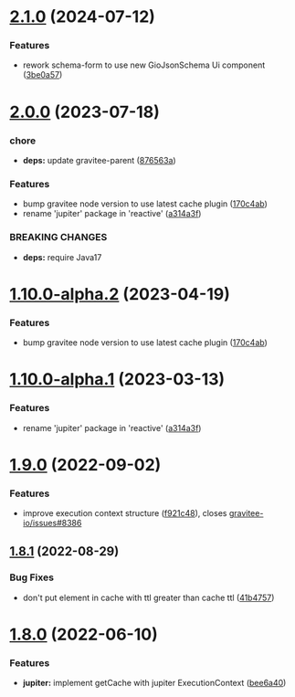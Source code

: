 # [2.1.0](https://github.com/gravitee-io/gravitee-resource-cache/compare/2.0.0...2.1.0) (2024-07-12)


### Features

* rework schema-form to use new GioJsonSchema Ui component ([3be0a57](https://github.com/gravitee-io/gravitee-resource-cache/commit/3be0a5797fea8f04b540c605289c1ddb223ba19a))

# [2.0.0](https://github.com/gravitee-io/gravitee-resource-cache/compare/1.9.0...2.0.0) (2023-07-18)


### chore

* **deps:** update gravitee-parent ([876563a](https://github.com/gravitee-io/gravitee-resource-cache/commit/876563a1aa7d8f982f40f053e2417f7cf9a7847d))


### Features

* bump gravitee node version to use latest cache plugin ([170c4ab](https://github.com/gravitee-io/gravitee-resource-cache/commit/170c4ab52db9465155ca032e57e001807f46b317))
* rename 'jupiter' package in 'reactive' ([a314a3f](https://github.com/gravitee-io/gravitee-resource-cache/commit/a314a3f6468b019223e7dc8e23dc1f0fb4b8abe3))


### BREAKING CHANGES

* **deps:** require Java17

# [1.10.0-alpha.2](https://github.com/gravitee-io/gravitee-resource-cache/compare/1.10.0-alpha.1...1.10.0-alpha.2) (2023-04-19)


### Features

* bump gravitee node version to use latest cache plugin ([170c4ab](https://github.com/gravitee-io/gravitee-resource-cache/commit/170c4ab52db9465155ca032e57e001807f46b317))

# [1.10.0-alpha.1](https://github.com/gravitee-io/gravitee-resource-cache/compare/1.9.0...1.10.0-alpha.1) (2023-03-13)


### Features

* rename 'jupiter' package in 'reactive' ([a314a3f](https://github.com/gravitee-io/gravitee-resource-cache/commit/a314a3f6468b019223e7dc8e23dc1f0fb4b8abe3))

# [1.9.0](https://github.com/gravitee-io/gravitee-resource-cache/compare/1.8.1...1.9.0) (2022-09-02)


### Features

* improve execution context structure ([f921c48](https://github.com/gravitee-io/gravitee-resource-cache/commit/f921c484f3a745b19d70d6f708b9203eaebe8d84)), closes [gravitee-io/issues#8386](https://github.com/gravitee-io/issues/issues/8386)

## [1.8.1](https://github.com/gravitee-io/gravitee-resource-cache/compare/1.8.0...1.8.1) (2022-08-29)


### Bug Fixes

* don't put element in cache with ttl greater than cache ttl ([41b4757](https://github.com/gravitee-io/gravitee-resource-cache/commit/41b4757fa7c70c37127471ad4363cbb346a7b9c1))

# [1.8.0](https://github.com/gravitee-io/gravitee-resource-cache/compare/1.7.0...1.8.0) (2022-06-10)


### Features

* **jupiter:** implement getCache with jupiter ExecutionContext ([bee6a40](https://github.com/gravitee-io/gravitee-resource-cache/commit/bee6a402ac8e2177ecabe15ca69b22dd1c984701))
